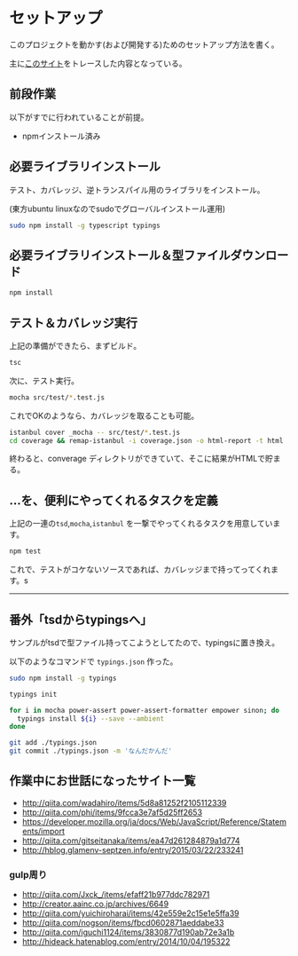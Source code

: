 # セットアップ

このプロジェクトを動かす(および開発する)ためのセットアップ方法を書く。

主に[このサイト](http://blog.syati.info/post/typescript_coverage/)をトレースした内容となっている。

## 前段作業

以下がすでに行われていることが前提。

- npmインストール済み


## 必要ライブラリインストール

テスト、カバレッジ、逆トランスパイル用のライブラリをインストール。

(東方ubuntu linuxなのでsudoでグローバルインストール運用)

```bash
sudo npm install -g typescript typings
```

## 必要ライブラリインストール＆型ファイルダウンロード

```bash
npm install 
```

## テスト＆カバレッジ実行

上記の準備ができたら、まずビルド。

```bash
tsc
```

次に、テスト実行。

```bash
mocha src/test/*.test.js
```

これでOKのようなら、カバレッジを取ることも可能。

```bash
istanbul cover _mocha -- src/test/*.test.js
cd coverage && remap-istanbul -i coverage.json -o html-report -t html
```

終わると、converage ディレクトリができていて、そこに結果がHTMLで貯まる。

## …を、便利にやってくれるタスクを定義

上記の一連の`tsd`,`mocha`,`istanbul` を一撃でやってくれるタスクを用意しています。

```bash
npm test
```

これで、テストがコケないソースであれば、カバレッジまで持ってってくれます。s

---

## 番外「tsdからtypingsへ」

サンプルがtsdで型ファイル持ってこようとしてたので、typingsに置き換え。

以下のようなコマンドで `typings.json` 作った。


```bash
sudo npm install -g typings

typings init

for i in mocha power-assert power-assert-formatter empower sinon; do
  typings install ${i} --save --ambient
done

git add ./typings.json
git commit ./typings.json -m 'なんだかんだ'
```

## 作業中にお世話になったサイト一覧

+ http://qiita.com/wadahiro/items/5d8a81252f2105112339
+ http://qiita.com/phi/items/9fcca3e7af5d25ff2653
+ https://developer.mozilla.org/ja/docs/Web/JavaScript/Reference/Statements/import
+ http://qiita.com/gitseitanaka/items/ea47d261284879a1d774
+ http://hblog.glamenv-septzen.info/entry/2015/03/22/233241

### gulp周り

+ http://qiita.com/Jxck_/items/efaff21b977ddc782971
+ http://creator.aainc.co.jp/archives/6649
+ http://qiita.com/yuichiroharai/items/42e559e2c15e1e5ffa39
+ http://qiita.com/nogson/items/fbcd0602871aeddabe33
+ http://qiita.com/iguchi1124/items/3830877d190ab72e3a1b
+ http://hideack.hatenablog.com/entry/2014/10/04/195322
    